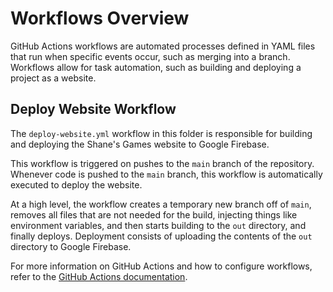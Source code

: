 # Workflows Overview

GitHub Actions workflows are automated processes defined in YAML files that run when specific events occur, such as merging into a branch. Workflows allow for task automation, such as building and deploying a project as a website.

## Deploy Website Workflow

The `deploy-website.yml` workflow in this folder is responsible for building and deploying the Shane's Games website to Google Firebase.

This workflow is triggered on pushes to the `main` branch of the repository. Whenever code is pushed to the `main` branch, this workflow is automatically executed to deploy the website.

At a high level, the workflow creates a temporary new branch off of `main`, removes all files that are not needed for the build, injecting things like environment variables, and then starts building to the `out` directory, and finally deploys. Deployment consists of uploading the contents of the `out` directory to Google Firebase.

For more information on GitHub Actions and how to configure workflows, refer to the [GitHub Actions documentation](https://docs.github.com/en/actions).
